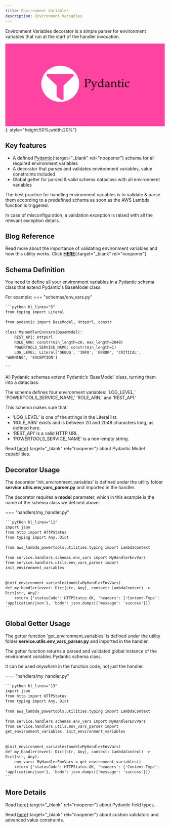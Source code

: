 ```yaml
---
title: Environment Variables
description: Environment Variables
---
```

Environment Variables decorator is a simple parser for environment variables that run at the start of the handler invocation.

![Environment Variables](../media/pydantic.png){: style="height:50%;width:20%"}

## **Key features**
* A defined [Pydantic](https://pydantic-docs.helpmanual.io/){:target="_blank" rel="noopener"} schema for all required environment variables
* A decorator that parses and validates environment variables, value constraints included
* Global getter for parsed & valid schema dataclass with all environment variables



The best practice for handling environment variables is to validate & parse them according to a predefined schema as soon as the AWS Lambda function is triggered.

In case of misconfiguration, a validation exception is raised with all the relevant exception details.


## **Blog Reference**
Read more about the importance of validating environment variables and how this utility works. Click [**HERE**](https://www.ranthebuilder.cloud/post/aws-lambda-cookbook-environment-variables){:target="_blank" rel="noopener"}


## **Schema Definition**

You need to define all your environment variables in a Pydantic schema class that extend Pydantic's BaseModel class.

For example:
=== "schemas/env_vars.py"

    ```python hl_lines="5"
    from typing import Literal

    from pydantic import BaseModel, HttpUrl, constr

    class MyHandlerEnvVars(BaseModel):
        REST_API: HttpUrl
        ROLE_ARN: constr(min_length=20, max_length=2048)
        POWERTOOLS_SERVICE_NAME: constr(min_length=1)
        LOG_LEVEL: Literal['DEBUG', 'INFO', 'ERROR', 'CRITICAL', 'WARNING', 'EXCEPTION']

    ```

All Pydantic schemas extend Pydantic’s ‘BaseModel’ class, turning them into a dataclass.

The schema defines four environment variables: ‘LOG_LEVEL,’ ‘POWERTOOLS_SERVICE_NAME,’ ‘ROLE_ARN,’ and ‘REST_API.’

This schema makes sure that:

- ‘LOG_LEVEL’ is one of the strings in the Literal list.
- ‘ROLE_ARN’ exists and is between 20 and 2048 characters long, as defined here.
- ‘REST_API’ is a valid HTTP URL.
- ‘POWERTOOLS_SERVICE_NAME’ is a non-empty string.

Read [here](https://pydantic-docs.helpmanual.io/usage/models/){:target="_blank" rel="noopener"} about Pydantic Model capabilities.

## **Decorator Usage**
The decorator 'init_environment_variables' is defined under the utility folder **service.utils.env_vars_parser.py** and imported in the handler.

The decorator requires a **model** parameter, which in this example is the name of the schema class we defined above.

=== "handlers/my_handler.py"

    ```python hl_lines="11"
    import json
    from http import HTTPStatus
    from typing import Any, Dict

    from aws_lambda_powertools.utilities.typing import LambdaContext

    from service.handlers.schemas.env_vars import MyHandlerEnvVars
    from service.handlers.utils.env_vars_parser import init_environment_variables


    @init_environment_variables(model=MyHandlerEnvVars)
    def my_handler(event: Dict[str, Any], context: LambdaContext) -> Dict[str, Any]:
        return {'statusCode': HTTPStatus.OK, 'headers': {'Content-Type': 'application/json'}, 'body': json.dumps({'message': 'success'})}
    ```

## **Global Getter Usage**
The getter function 'get_environment_variables' is defined under the utility folder **service.utils.env_vars_parser.py** and imported in the handler.

The getter function returns a parsed and validated global instance of the environment variables Pydantic schema class.

It can be used *anywhere* in the function code, not just the handler.

=== "handlers/my_handler.py"

    ```python hl_lines="13"
    import json
    from http import HTTPStatus
    from typing import Any, Dict

    from aws_lambda_powertools.utilities.typing import LambdaContext

    from service.handlers.schemas.env_vars import MyHandlerEnvVars
    from service.handlers.utils.env_vars_parser import get_environment_variables, init_environment_variables


    @init_environment_variables(model=MyHandlerEnvVars)
    def my_handler(event: Dict[str, Any], context: LambdaContext) -> Dict[str, Any]:
        env_vars: MyHandlerEnvVars = get_environment_variables()
        return {'statusCode': HTTPStatus.OK, 'headers': {'Content-Type': 'application/json'}, 'body': json.dumps({'message': 'success'})}
    ```



## **More Details**

Read [here](https://pydantic-docs.helpmanual.io/usage/types/){:target="_blank" rel="noopener"} about Pydantic field types.

Read [here](https://pydantic-docs.helpmanual.io/usage/validators/){:target="_blank" rel="noopener"} about custom validators and advanced value constraints.
